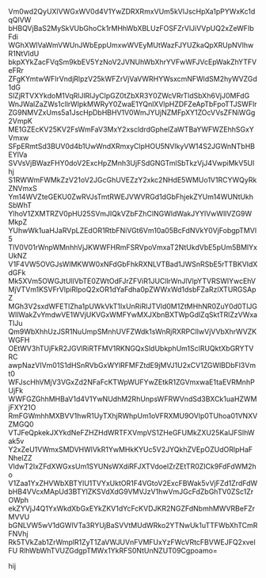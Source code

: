 Vm0wd2QyUXlVWGxWV0d4V1YwZDRXRmxVUm5kVlJscHpXa1pPYWxKc1dqQlVW
bHBQVjBaS2MySkVUbGhoCk1rMHhWbXBLUzFOSFZrVlJiVVpUQ2xZeWFIbFdi
WGhXWlVaWmVWUnJWbEppUmxwWVEyMUtWazFJYUZkaQpXRUpNVlhwR1NtVldU
bkpXYkZacFVqSm9kbEV5YzNoV2JVNUhWbXhrYVFwWFJVcEpWakZhYTFVeFRr
ZFgKYmtwWFlrVndjRlpzV25kWFZrVjVaVWRHYWsxcmNFWldSM2hyWVZGd1dG
SlZjRTVXYkdoM1VqRlJlRlJyClpGZ0tZbXR3Y0ZWcVRrTldSbXh6VjJ0MFdG
WnJWalZaZWs1cllrWlpkMWRyY0ZwaE1YQnlXVlpHZDFZeApTbFpoTTJSWFlr
ZG9NMVZxUms5a1JscHpDbHBHV1V0WmJYUjNZMFpXY1ZOcVVsZFNiWGg2VmpK
ME1GZEcKV25KV2FsWmFaV3MxY2xscldrdGphelZaWTBaYWFWZEhhSGxYVmxw
SFpERmtSd3BUV0d4b1UwWndXRmxyClpHOU5NVlkyVW14S2JGWnNTbHBEYlVa
SVVsVjBWazFHY0doV2ExcHpZMnh3UjFSdGNGTmlSbTkzVjJ4VwpiMkV5Ulhj
S1RWWmFWMkZzV21oV2JGcGhUVEZzY2xkc2NHdE5WMUo1V1RCYWQyRkZNVmxS
Ym14WVZteGEKU0ZwRVJsTmtRWEJVWVRGd1dGbFhjekZYUm14WUNtUkhSbWhT
YlhoV1ZXMTRZV0pHU25SVmJIQkVZbFZhClNGWldWakJYYlVwWllVZG9WMkpZ
YUhwWk1uaHJaRVpLZEdOR1RtbFNiVGt6Vm10a05BcFdNVkY0VjFobgpTMVl5
TlV0V01rWnpWMnhhVjJKWWFHRmFSRVpoVmxaT2NtUkdVbE5pUm5BMlYxUkNZ
V1F4VW5OVGJsWlMKWW0xNFdGbFhkRXNLVTBad1JWSnRSbE5rTTBKVldXdGFk
Mk5XVm5OWGJtUllVbTE0ZWtOdFJrZFViR1JUCllrWnJlVlpYTVRSWlYwcEhV
MjVTVm1KSVFrVlpiRlpoQ2xOR1dYaFdha0pZWWxWd1dsbFZaRzlXTURGSApZ
MGh3V2sxdWFETlZha1pUWkVkT1IxUnRiRlJTVld0M1ZtMHhNR0ZuY0d0TlJG
WllWakZvYmdwVE1WVjUKVGxWMFYwMXJXbnBXTWpGdlZqSktTRlZzVWxaTlJu
Qm9WbXhhUzJSR1NuUmpSMnhUVFZWdk1sWnRjRXRPClIwVjVVbXhrWVZKWGFH
OEtWV3hTUjFkR2JGVlRiRTFMV1RKNGQxSldUbkphUm1SclRUQktXbGRYTVRC
awpNazVIVm01S1dHSnRVbGxWYlRFMFZtdE9jMVJ1U2xCV1ZGWlBDbFl3Vmt0
WFJscHhVMjV3VGxZd2NFaFcKTWpWUFYwZEtkR1ZGVmxwaE1taEVRMnhPUjFk
WWFGZGhhMHBaV1d4V1YwNUdhM2RhUnpsWFRWVndSd3BXCk1uaHZWMjFXY21O
RmFGWmhhMXBVV1hwR1UyTXhjRWhpUm1oVFRXMU9OVlp0TUhoa01VNXVZMGQ0
VTJFeQpkekJXYkdNeFZHZHdWRTFXVmpVS1ZHeGFUMkZXU25KalJFSlhWak5v
Y2xZeU1VWmxSMDVHWlVkR1YwMHkKYUc5V2JYQkhZVEpOZUdORlpHaFNhelZZ
VldwT2IxZFdXWGxsUm1SYUNsWXdiRFJXTVdoelZrZEtTR0ZICk9FdFdWM2ho
V1Zaa1YxZHVWbXBTYlU1TVYxUktOR1F4VGtoV2ExcFBWak5vVjFZd1ZrdFdW
bHB4VVcxMApUd3BTYlZKSVdXdG9VMVJzV1hwVmJGcFdZbGhTV0ZSc1ZrOWph
ekZYVjJ4Q1YxWkdXbGxEYkZKV1dYcFcKVDJKR2NGZFdNbmhMWVRBeFZrMVVU
bGNLVW5wV1dGWlVTa3RYUjBaSVVtMUdWRko2YTNwUk1uTTFWbXhTCmRFNVhj
Rk5TVkZab1ZrWmplR1ZyT1ZaVWJUVnFVMFUxYzFWcVRtcFBVWEJFQ2xvelFU
RlhWbWhTVUZGdgpTMWx1YkRFS0NtUnNZUT09Cgpoamo=

hij